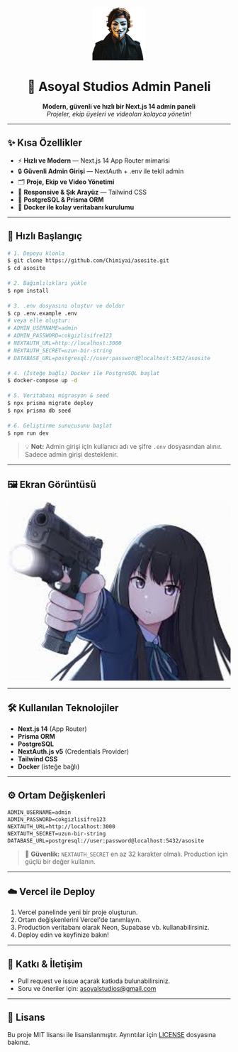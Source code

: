 <p align="center">
  <img src="public/logo.png" alt="Asoyal Studios Logo" width="120" />
</p>

<h1 align="center">🚀 Asoyal Studios Admin Paneli</h1>

<p align="center">
  <b>Modern, güvenli ve hızlı bir Next.js 14 admin paneli</b><br/>
  <i>Projeler, ekip üyeleri ve videoları kolayca yönetin!</i>
</p>

---

## ✨ Kısa Özellikler

- ⚡️ <b>Hızlı ve Modern</b> — Next.js 14 App Router mimarisi
- 🔒 <b>Güvenli Admin Girişi</b> — NextAuth + .env ile tekil admin
- 🗂️ <b>Proje, Ekip ve Video Yönetimi</b>
- 🎨 <b>Responsive & Şık Arayüz</b> — Tailwind CSS
- 🐘 <b>PostgreSQL & Prisma ORM</b>
- 🐳 <b>Docker ile kolay veritabanı kurulumu</b>

---

## 🚦 Hızlı Başlangıç

```bash
# 1. Depoyu klonla
$ git clone https://github.com/Chimiyai/asosite.git
$ cd asosite

# 2. Bağımlılıkları yükle
$ npm install

# 3. .env dosyasını oluştur ve doldur
$ cp .env.example .env
# veya elle oluştur:
# ADMIN_USERNAME=admin
# ADMIN_PASSWORD=cokgizlisifre123
# NEXTAUTH_URL=http://localhost:3000
# NEXTAUTH_SECRET=uzun-bir-string
# DATABASE_URL=postgresql://user:password@localhost:5432/asosite

# 4. (İsteğe bağlı) Docker ile PostgreSQL başlat
$ docker-compose up -d

# 5. Veritabanı migrasyon & seed
$ npx prisma migrate deploy
$ npx prisma db seed

# 6. Geliştirme sunucusunu başlat
$ npm run dev
```

> 💡 <b>Not:</b> Admin girişi için kullanıcı adı ve şifre `.env` dosyasından alınır. Sadece admin girişi desteklenir.

---

## 🖼️ Ekran Görüntüsü

<p align="center">
  <img src="public/images/projects/test.jpg" alt="Asoyal Studios Admin Paneli" width="600" />
</p>

---

## 🛠️ Kullanılan Teknolojiler

- **Next.js 14** (App Router)
- **Prisma ORM**
- **PostgreSQL**
- **NextAuth.js v5** (Credentials Provider)
- **Tailwind CSS**
- **Docker** (isteğe bağlı)

---

## ⚙️ Ortam Değişkenleri

```env
ADMIN_USERNAME=admin
ADMIN_PASSWORD=cokgizlisifre123
NEXTAUTH_URL=http://localhost:3000
NEXTAUTH_SECRET=uzun-bir-string
DATABASE_URL=postgresql://user:password@localhost:5432/asosite
```

> 🔑 <b>Güvenlik:</b> `NEXTAUTH_SECRET` en az 32 karakter olmalı. Production için güçlü bir değer kullanın.

---

## ☁️ Vercel ile Deploy

1. Vercel panelinde yeni bir proje oluşturun.
2. Ortam değişkenlerini Vercel'de tanımlayın.
3. Production veritabanı olarak Neon, Supabase vb. kullanabilirsiniz.
4. Deploy edin ve keyfinize bakın!

---

## 🤝 Katkı & İletişim

- Pull request ve issue açarak katkıda bulunabilirsiniz.
- Soru ve öneriler için: [asoyalstudios@gmail.com](mailto:asoyalstudios@gmail.com)

---

## 📄 Lisans

Bu proje MIT lisansı ile lisanslanmıştır. Ayrıntılar için [LICENSE](./LICENSE) dosyasına bakınız.